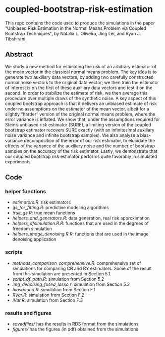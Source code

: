 # coupled-bootstrap-risk-estimation

This repo contains the code used to produce the simulations in the paper "Unbiased Risk Estimation in the Normal Means Problem via Coupled Bootstrap Techniques", by Natalia L. Oliveira, Jing Lei, and Ryan J. Tibshirani.

## Abstract

We study a new method for estimating the risk of an arbitrary estimator of the mean vector in the classical normal means problem. The key idea is to generate two auxiliary data vectors, by adding two carefully constructed normal noise vectors to the original data vector; we then train the estimator of interest is on the first of these auxiliary data vectors and test it on the second. In order to stabilize the estimate of risk, we then average this procedure over multiple draws of the synthetic noise. A key aspect of this coupled bootstrap approach is that it delivers an unbiased estimate of risk under no assumptions on the estimator of the mean vector, albeit for a slightly “harder” version of the original normal means problem, where the error variance is inflated. We show that, under the assumptions required for Stein’s unbiased risk estimator (SURE), a limiting version of the coupled bootstrap estimator recovers SURE exactly (with an infinitesimal auxiliary noise variance and infinite bootstrap samples). We also analyze a bias-variance decomposition of the error of our risk estimator, to elucidate the effects of the variance of the auxiliary noise and the number of bootstrap samples on the accuracy of the risk estimator. Lastly, we demonstrate that our coupled bootstrap risk estimator performs quite favorably in simulated experiments.

## Code

### helper functions
- *estimators.R*: risk estimators
- *gs_for_fitting.R*: predictive modeling algorithms 
- *true_gs.R*: true mean functions
- *helpers_and_generators.R*: data generation, real risk approximation
- *helpers_dfsimulation.R.R*: functions that are used in the degrees of freedom simulation
- *helpers_image_denoising.R.R*: functions that are used in the image denoising application

### scripts
- *methods_comparison_comprehensive.R*: comprehensive set of simulations for comparing CB and BY estimators. Some of the result from this simulation are presented in Section 5.1. 
- *script_df_path.R*: simulation from Section 5.2
- *img_denoising_fused_lasso.r*: simulation from Section 5.3
- *biasbound.R*: simulation from Section F.1
- *RVar.R*: simulation from Section F.2
- *IVar.R*: simulation from Section F.3

### results and figures
- *savedfiles/* has the results in RDS format from the simulations
- *figures/* has the figures (in pdf) obtained from the simulations
